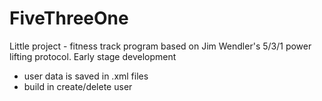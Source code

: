 # FiveThreeOne
Little project - fitness track program based on Jim Wendler's 5/3/1 power lifting protocol.
Early stage development
- user data is saved in .xml files
- build in create/delete user

